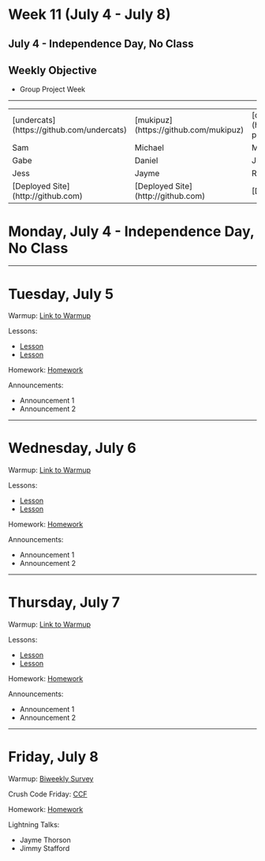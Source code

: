 # Week 11 (July 4 - July 8)

## July 4 - Independence Day, No Class
## Weekly Objective

- Group Project Week
---

<table>
  <tr>
    <td>[undercats](https://github.com/undercats)</td>
    <td>[mukipuz](https://github.com/mukipuz)</td>
    <td>[chernobyl-pod](https://github.com/orgs/chernobyl-pod)</td>
    <td>[foo-baristas](https://github.com/foo-baristas)</td>
    <td>[oddball-designs](https://github.com/oddball-designs)</td>
  </tr>
  <tr>
    <td>Sam</td>
    <td>Michael</td>
    <td>Mike</td>
    <td>Jeremy</td>
    <td>Ryan</td>
  </tr>
  <tr>
    <td>Gabe</td>
    <td>Daniel</td>
    <td>Jimmy</td>
    <td>Kristen</td>
    <td>Stephanie</td>
  </tr>
  <tr>
    <td>Jess</td>
    <td>Jayme</td>
    <td>Roy</td>
    <td>Vy</td>
    <td>Philip</td>
  </tr>
  <tr>
    <td>[Deployed Site](http://github.com)</td>
    <td>[Deployed Site](http://github.com)</td>
    <td>[Deployed Site](http://github.com)</td>
    <td>[Deployed Site](http://github.com)</td>
    <td>[Deployed Site](http://github.com)</td>
  </tr>
</table>

# Monday, July 4 - Independence Day, No Class

---

# Tuesday, July 5

Warmup: [Link to Warmup](http://github.com/gSchool)

Lessons:
- [Lesson](/cohorts/68/student_dashboard)
- [Lesson](/cohorts/68/student_dashboard)

Homework: [Homework](/cohorts/68/student_dashboard)

Announcements:
- Announcement 1
- Announcement 2

---

# Wednesday, July 6

Warmup: [Link to Warmup](http://github.com/gSchool)

Lessons:
- [Lesson](/cohorts/68/student_dashboard)
- [Lesson](/cohorts/68/student_dashboard)

Homework: [Homework](/cohorts/68/student_dashboard)

Announcements:
- Announcement 1
- Announcement 2

---

# Thursday, July 7

Warmup: [Link to Warmup](http://github.com/gSchool)

Lessons:
- [Lesson](/cohorts/68/student_dashboard)
- [Lesson](/cohorts/68/student_dashboard)

Homework: [Homework](/cohorts/68/student_dashboard)

Announcements:
- Announcement 1
- Announcement 2

---

# Friday, July 8

Warmup: [Biweekly Survey](https://docs.google.com/forms/d/1XsnxPufkGL24Bnsa_8IxcyJT6-VudP4QC9VqbTbctAw/viewform?usp=send_form)

Crush Code Friday: [CCF](/cohorts/68/student_dashboard)

Homework: [Homework](/cohorts/68/student_dashboard)

Lightning Talks:
- Jayme Thorson
- Jimmy Stafford
